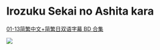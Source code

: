 # Irozuku Sekai no Ashita kara

[01-13简繁中文+简繁日双语字幕 BD 合集](https://github.com/Nekomoekissaten-SUB/Nekomoekissaten-Storage/releases/download/subtitles_pkg/Iroduku_BD_JPCH.7z)

![](https://nekomoe.pages.dev/images/2018-10/Irozuku.jpg)